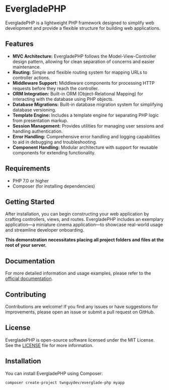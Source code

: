 # EvergladePHP

EvergladePHP is a lightweight PHP framework designed to simplify web development and provide a flexible structure for building web applications.

## Features

- **MVC Architecture:** EvergladePHP follows the Model-View-Controller design pattern, allowing for clean separation of concerns and easier maintenance.
- **Routing:** Simple and flexible routing system for mapping URLs to controller actions.
- **Middleware Support:** Middleware components for processing HTTP requests before they reach the controller.
- **ORM Integration:** Built-in ORM (Object-Relational Mapping) for interacting with the database using PHP objects.
- **Database Migrations:** Built-in database migration system for simplifying database versioning.
- **Template Engine:** Includes a template engine for separating PHP logic from presentation markup.
- **Session Management:** Provides utilities for managing user sessions and handling authentication.
- **Error Handling:** Comprehensive error handling and logging capabilities to aid in debugging and troubleshooting.
- **Component Handling:** Modular architecture with support for reusable components for extending functionality.

## Requirements

- PHP 7.0 or higher
- Composer (for installing dependencies)

## Getting Started

After installation, you can begin constructing your web application by crafting controllers, views, and routes. EvergladePHP includes an exemplary application—a miniature cinema application—to showcase real-world usage and streamline developer onboarding.

**This demonstration necessitates placing all project folders and files at the root of your server.**

## Documentation

For more detailed information and usage examples, please refer to the [official documentation](DOCUMENTATION.md).

## Contributing

Contributions are welcome! If you find any issues or have suggestions for improvements, please open an issue or submit a pull request on GitHub.

## License

EvergladePHP is open-source software licensed under the MIT License. See the [LICENSE](LICENSE) file for more information.

## Installation

You can install EvergladePHP using Composer:

```bash
composer create-project twnguydev/everglade-php myapp
